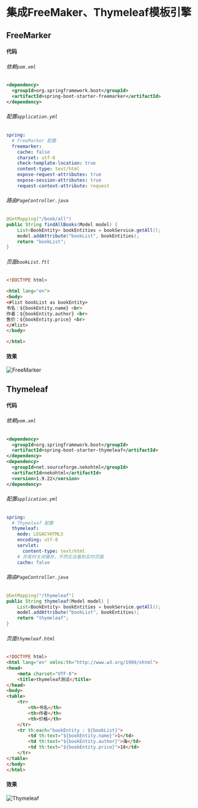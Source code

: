 # 集成FreeMaker、Thymeleaf模板引擎

## FreeMarker

#### 代码

<!--more-->

###### 依赖`pom.xml`

```xml
<dependency>
  <groupId>org.springframework.boot</groupId>
  <artifactId>spring-boot-starter-freemarker</artifactId>
</dependency>
```

###### 配置`application.yml`

```yml
spring:
  # FreeMarker 配置
  freemarker:
    cache: false
    charset: utf-8
    check-template-location: true
    content-type: text/html
    expose-request-attributes: true
    expose-session-attributes: true
    request-context-attribute: request
```

###### 路由`PageController.java`

```java
@GetMapping("/book/all")
public String findAllBooks(Model model) {
    List<BookEntity> bookEntities = bookService.getAll();
    model.addAttribute("bookList", bookEntities);
    return "bookList";
}
```

###### 页面`bookList.ftl`

```html
<!DOCTYPE html>

<html lang="en">
<body>
<#list bookList as bookEntity>
书名：${bookEntity.name} <br>
作者：${bookEntity.author} <br>
售价：${bookEntity.price} <br>
</#list>
</body>

</html>
```

#### 效果

![FreeMarker][1]

## Thymeleaf

#### 代码

###### 依赖`pom.xml`

```xml
<dependency>
  <groupId>org.springframework.boot</groupId>
  <artifactId>spring-boot-starter-thymeleaf</artifactId>
</dependency>
<dependency>
  <groupId>net.sourceforge.nekohtml</groupId>
  <artifactId>nekohtml</artifactId>
  <version>1.9.22</version>
</dependency>
```

###### 配置`application.yml`

```yml
spring:
  # Thymeleaf 配置
  thymeleaf:
    mode: LEGACYHTML5
    encoding: utf-8
    servlet:
      content-type: text/html
    # 开发时关闭缓存，不然无法看到实时页面
    cache: false
```

###### 路由`PageController.java`

```java
@GetMapping("/thymeleaf")
public String thymeleaf(Model model) {
    List<BookEntity> bookEntities = bookService.getAll();
    model.addAttribute("bookList", bookEntities);
    return "thymeleaf";
}
```

###### 页面`thymeleaf.html`

```html
<!DOCTYPE html>
<html lang="en" xmlns:th="http://www.w3.org/1999/xhtml">
<head>
    <meta charset="UTF-8">
    <title>thymeleaf测试</title>
</head>
<body>
<table>
    <tr>
        <th>书名</th>
        <th>作者</th>
        <th>价格</th>
    </tr>
    <tr th:each="bookEntity : ${bookList}">
        <td th:text="${bookEntity.name}">1</td>
        <td th:text="${bookEntity.author}">海</td>
        <td th:text="${bookEntity.price}">18</td>
    </tr>
</table>
</body>
</html>
```

#### 效果

![Thymeleaf][2]

[1]: https://blog-1252667810.cos.ap-shanghai.myqcloud.com/image/201809/9f15397d0f874d8382d6e692af64e7ee.PNG
[2]: https://blog-1252667810.cos.ap-shanghai.myqcloud.com/image/201809/989d4356914c4f16902e87d60e9964a4.PNG
